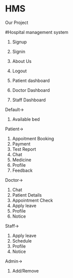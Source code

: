 # HMS

Our Project

#Hospital management system

1. Signup
2. Signin
3. About Us
4. Logout

5. Patient dashboard
6. Doctor Dashboard
7. Staff Dashboard


Default->
1. Available bed

Patient->
1. Appoitment Booking
2. Payment
3. Test Report
4. Chat
5. Medicine
6. Profile
7. Feedback

Doctor->
1. Chat
2. Patient Details
3. Appointment Check
4. Apply leave
5. Profile
6. Notice

Staff->
1. Apply leave
2. Schedule
3. Profile
4. Notice

Admin->
1. Add/Remove

